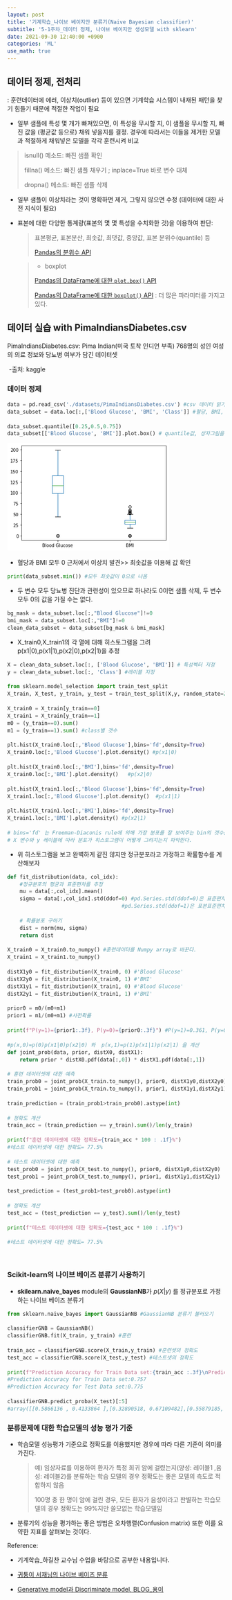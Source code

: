 ```yaml
---
layout: post
title: '기계학습_나이브 베이지안 분류기(Naive Bayesian classifier)'
subtitle: '5-1주차_데이터 정제, 나이브 베이지안 생성모델 with sklearn'
date: 2021-09-30 12:40:00 +0900
categories: 'ML'
use_math: true
---
```




## 데이터 정제, 전처리

: 훈련데이터에 에러, 이상치(outlier) 등이 있으면 기계학습 시스템이 내재된 패턴을 찾기 힘들기 때문에 적절한 작업이 필요  

- 일부 샘플에 특성 몇 개가 빠져있으면, 이 특성을 무시할 지, 이 샘플을 무시할 지, 빠진 값을 (평균값 등으로) 채워 넣을지를 결정. 경우에 따라서는 이들을 제거한 모델과 적절하게 채워넣은 모델을 각각 훈련시켜 비교  

> isnull() 메소드: 빠진 샘플 확인
>
> fillna() 메소드: 빠진 샘플 채우기 ; inplace=True 바로 변수 대체
>
> dropna() 메소드: 빠진 샘플 삭제

- 일부 샘플이 이상치라는 것이 명확하면 제거, 그렇지 않으면 수정 (데이터에 대한 사전 지식이 필요)

- 표본에 대한 다양한 통계량(표본의 몇 몇 특성을 수치화한 것)을 이용하여 판단: 

  > 표본평균, 표본분산, 최솟값, 최댓값, 중앙값, 표본 분위수(quantile) 등
  >
  > [Pandas의 분위수 API](https://pandas.pydata.org/docs/reference/api/pandas.DataFrame.quantile.html?highlight=quantile#pandas.DataFrame.quantile)

  

  > - boxplot
  >
  > [Pandas의 DataFrame에 대한 `plot.box()` API](https://pandas.pydata.org/docs/reference/api/pandas.DataFrame.plot.box.html?highlight=box#pandas.DataFrame.plot.box)
  >
  > [Pandas의 DataFrame에 대한 `boxplot()` API](https://pandas.pydata.org/docs/reference/api/pandas.DataFrame.boxplot.html#pandas.DataFrame.boxplot) : 더 많은 파라미터를 가지고 있다.



## 데이터 실습 with PimaIndiansDiabetes.csv

PimaIndiansDiabetes.csv: Pima Indian(미국 토착 인디언 부족) 768명의 성인 여성의 의료 정보와 당뇨병 여부가 담긴 데이터셋

​																																								-출처: kaggle

### 데이터 정제

```python
data = pd.read_csv('./datasets/PimaIndiansDiabetes.csv') #csv 데이터 읽기
data_subset = data.loc[:,['Blood Glucose', 'BMI', 'Class']] #혈당, BMI, 당뇨병 여부(1,0) 데이터만 추출

data_subset.quantile([0.25,0.5,0.75])
data_subset[['Blood Glucose', 'BMI']].plot.box() # quantile값, 상자그림을 통해 이상치 파악 및 데이터 탐색

```

![plotbox](/img/posts/ML5/ML5_plotbox.png)

- 혈당과 BMI  모두 0 근처에서 이상치 발견>> 최솟값을 이용해 값 확인

```python
print(data_subset.min()) #모두 최솟값이 0으로 나옴
```

- 두 변수 모두 당뇨병 진단과 관련성이 있으므로 하나라도 0이면 샘플 삭제, 두 변수 모두 0의 값을 가질 수는 없다.

```python
bg_mask = data_subset.loc[:,"Blood Glucose"]!=0
bmi_mask = data_subset.loc[:,"BMI"]!=0
clean_data_subset = data_subset[bg_mask & bmi_mask]
```

- X_train0,X_train1의 각 열에 대해 히스토그램을 그려 p(x1|0),p(x1|1),p(x2|0),p(x2|1)을 추정

```python
X = clean_data_subset.loc[:, ['Blood Glucose', 'BMI']] # 특성벡터 지정
y = clean_data_subset.loc[:, 'Class'] #레이블 지정

from sklearn.model_selection import train_test_split 
X_train, X_test, y_train, y_test = train_test_split(X,y, random_state=20) #데이터셋 훈련용과 테스트용으로 나누기

X_train0 = X_train[y_train==0] 
X_train1 = X_train[y_train==1]
m0 = (y_train==0).sum()
m1 = (y_train==1).sum() #class별 갯수

plt.hist(X_train0.loc[:,'Blood Glucose'],bins='fd',density=True)
X_train0.loc[:,'Blood Glucose'].plot.density() #p(x1|0)

plt.hist(X_train0.loc[:,'BMI'],bins='fd',density=True)
X_train0.loc[:,'BMI'].plot.density()   #p(x2|0)

plt.hist(X_train1.loc[:,'Blood Glucose'],bins='fd',density=True)
X_train1.loc[:,'Blood Glucose'].plot.density()  #p(x1|1)

plt.hist(X_train1.loc[:,'BMI'],bins='fd',density=True)
X_train1.loc[:,'BMI'].plot.density() #p(x2|1)

# bins='fd' 는 Freeman-Diaconis rule에 의해 가장 분포를 잘 보여주는 bin의 갯수를 결정한다. 
# X 변수와 y 레이블에 따라 분포가 히스토그램이 어떻게 그려지는지 파악한다. 

```

- 위 히스토그램을 보고 완벽하게 같진 않지만 정규분포라고 가정하고 확률함수를 계산해보자

```python
def fit_distribution(data, col_idx):
    #정규분포의 평균과 표준편차를 추정 
    mu = data[:,col_idx].mean()
    sigma = data[:,col_idx].std(ddof=0) #pd.Series.std(ddof=0)은 표준편차/ 
    								 #pd.Series.std(ddof=1)은 표본표준편차(default)    
    
    # 확률분포 구하기 
    dist = norm(mu, sigma)
    return dist

X_train0 = X_train0.to_numpy() #훈련데이터를 Numpy array로 바꾼다. 
X_train1 = X_train1.to_numpy()

distX1y0 = fit_distribution(X_train0, 0) #'Blood Glucose'
distX2y0 = fit_distribution(X_train0, 1) #'BMI'
distX1y1 = fit_distribution(X_train1, 0) #'Blood Glucose'
distX2y1 = fit_distribution(X_train1, 1) #'BMI'

prior0 = m0/(m0+m1)
prior1 = m1/(m0+m1) #사전확률

print(f"P(y=1)={prior1:.3f}, P(y=0)={prior0:.3f}") #P(y=1)=0.361, P(y=0)=0.639

#p(x,0)=p(0)p(x1|0)p(x2|0) 와  p(x,1)=p(1)p(x1|1)p(x2|1) 을 계산
def joint_prob(data, prior, distX0, distX1):
    return prior * distX0.pdf(data[:,0]) * distX1.pdf(data[:,1]) 

# 훈련 데이터셋에 대한 예측 
train_prob0 = joint_prob(X_train.to_numpy(), prior0, distX1y0,distX2y0)
train_prob1 = joint_prob(X_train.to_numpy(), prior1, distX1y1,distX2y1)

train_prediction = (train_prob1>train_prob0).astype(int)

# 정확도 계산
train_acc = (train_prediction == y_train).sum()/len(y_train)

print(f"훈련 데이터셋에 대한 정확도={train_acc * 100 : .1f}%")
#테스트 데이터셋에 대한 정확도= 77.5%

# 테스트 데이터셋에 대한 예측 
test_prob0 = joint_prob(X_test.to_numpy(), prior0, distX1y0,distX2y0)
test_prob1 = joint_prob(X_test.to_numpy(), prior1, distX1y1,distX2y1)

test_prediction = (test_prob1>test_prob0).astype(int)

# 정확도 계산
test_acc = (test_prediction == y_test).sum()/len(y_test)

print(f"테스트 데이터셋에 대한 정확도={test_acc * 100 : .1f}%")

#테스트 데이터셋에 대한 정확도= 77.5%
```

<br>

### Scikit-learn의 나이브 베이즈 분류기 사용하기

- **skilearn.naive_bayes** module의 **GaussianNB**가  $p(X|y)$ 를 정규분포로 가정하는 나이브 베이즈 분류기

````python
from sklearn.naive_bayes import GaussianNB #GaussianNB 분류기 불러오기

classifierGNB = GaussianNB()
classifierGNB.fit(X_train, y_train) #훈련

train_acc = classifierGNB.score(X_train,y_train) #훈련셋의 정확도
test_acc = classifierGNB.score(X_test,y_test) #테스트셋의 정확도

print(f"Prediction Accuracy for Train Data set:{train_acc :.3f}\nPrediction Accuracy for Test Data set:{test_acc :.3f}")
#Prediction Accuracy for Train Data set:0.757
#Prediction Accuracy for Test Data set:0.775

classifierGNB.predict_proba(X_test)[:5]
#array([[0.5866136 , 0.4133864 ],[0.32890518, 0.67109482],[0.55879185, 0.44120815],[0.93848913, 0.06151087],[0.89546209, 0.10453791]])
````



### 분류문제에 대한 학습모델의 성능 평가 기준

- 학습모델 성능평가 기준으로 정확도를 이용했지만 경우에 따라 다른 기준이 의미를 가진다.

  > 예) 임상자료를 이용하여 환자가 특정 희귀 암에 걸렸는지(양성: 레이블1 ,음성: 레이블2)를 분류하는 학습 모델의 경우 정확도는 좋은 모델의 측도로 적합하지 않음
  >
  > 100명 중 한 명이 암에 걸린 경우, 모든 환자가 음성이라고 판별하는 학습모델의 경우 정확도는 99%지만 쓸모없는 학습모델임

- 분류기의 성능을 평가하는 좋은 방법은 오차행렬(Confusion matrix) 또한 이를 요약한 지표를 살펴보는 것이다.



Reference:

- 기계학습_하길찬 교수님 수업을 바탕으로 공부한 내용입니다.

- [귀퉁이 서재님의 나이브 베이즈 분류](https://bkshin.tistory.com/entry/%EB%A8%B8%EC%8B%A0%EB%9F%AC%EB%8B%9D-1%EB%82%98%EC%9D%B4%EB%B8%8C-%EB%B2%A0%EC%9D%B4%EC%A6%88-%EB%B6%84%EB%A5%98-Naive-Bayes-Classification)

- [Generative model과 Discriminate model, BLOG_용이](https://blogyong.tistory.com/33)

